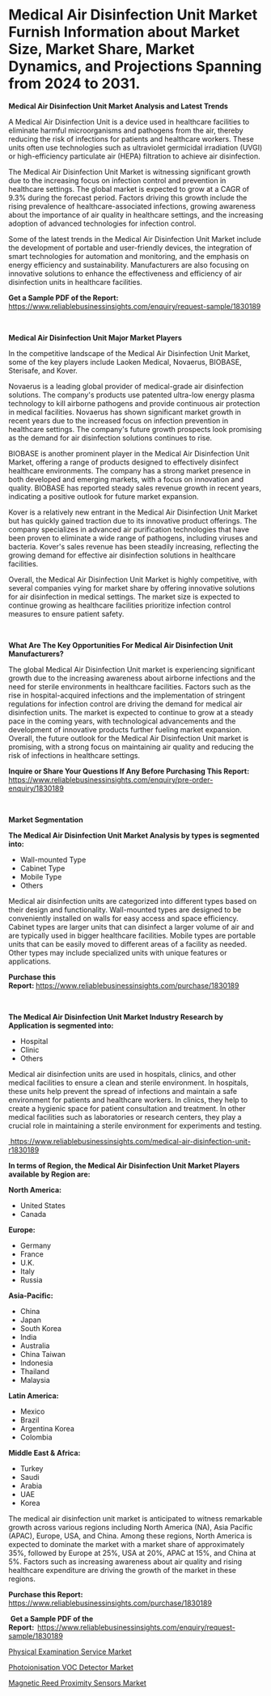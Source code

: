 <p><h1>Medical Air Disinfection Unit Market Furnish Information about Market Size, Market Share, Market Dynamics, and Projections Spanning from 2024 to 2031.</h1></p><p><strong>Medical Air Disinfection Unit Market Analysis and Latest Trends</strong></p>
<p><p>A Medical Air Disinfection Unit is a device used in healthcare facilities to eliminate harmful microorganisms and pathogens from the air, thereby reducing the risk of infections for patients and healthcare workers. These units often use technologies such as ultraviolet germicidal irradiation (UVGI) or high-efficiency particulate air (HEPA) filtration to achieve air disinfection.</p><p>The Medical Air Disinfection Unit Market is witnessing significant growth due to the increasing focus on infection control and prevention in healthcare settings. The global market is expected to grow at a CAGR of 9.3% during the forecast period. Factors driving this growth include the rising prevalence of healthcare-associated infections, growing awareness about the importance of air quality in healthcare settings, and the increasing adoption of advanced technologies for infection control.</p><p>Some of the latest trends in the Medical Air Disinfection Unit Market include the development of portable and user-friendly devices, the integration of smart technologies for automation and monitoring, and the emphasis on energy efficiency and sustainability. Manufacturers are also focusing on innovative solutions to enhance the effectiveness and efficiency of air disinfection units in healthcare facilities.</p></p>
<p><strong>Get a Sample PDF of the Report:&nbsp;</strong> <a href="https://www.reliablebusinessinsights.com/enquiry/request-sample/1830189">https://www.reliablebusinessinsights.com/enquiry/request-sample/1830189</a></p>
<p>&nbsp;</p>
<p><strong>Medical Air Disinfection Unit Major Market Players</strong></p>
<p><p>In the competitive landscape of the Medical Air Disinfection Unit Market, some of the key players include Laoken Medical, Novaerus, BIOBASE, Sterisafe, and Kover. </p><p>Novaerus is a leading global provider of medical-grade air disinfection solutions. The company's products use patented ultra-low energy plasma technology to kill airborne pathogens and provide continuous air protection in medical facilities. Novaerus has shown significant market growth in recent years due to the increased focus on infection prevention in healthcare settings. The company's future growth prospects look promising as the demand for air disinfection solutions continues to rise. </p><p>BIOBASE is another prominent player in the Medical Air Disinfection Unit Market, offering a range of products designed to effectively disinfect healthcare environments. The company has a strong market presence in both developed and emerging markets, with a focus on innovation and quality. BIOBASE has reported steady sales revenue growth in recent years, indicating a positive outlook for future market expansion. </p><p>Kover is a relatively new entrant in the Medical Air Disinfection Unit Market but has quickly gained traction due to its innovative product offerings. The company specializes in advanced air purification technologies that have been proven to eliminate a wide range of pathogens, including viruses and bacteria. Kover's sales revenue has been steadily increasing, reflecting the growing demand for effective air disinfection solutions in healthcare facilities. </p><p>Overall, the Medical Air Disinfection Unit Market is highly competitive, with several companies vying for market share by offering innovative solutions for air disinfection in medical settings. The market size is expected to continue growing as healthcare facilities prioritize infection control measures to ensure patient safety.</p></p>
<p>&nbsp;</p>
<p><strong>What Are The Key Opportunities For Medical Air Disinfection Unit Manufacturers?</strong></p>
<p><p>The global Medical Air Disinfection Unit market is experiencing significant growth due to the increasing awareness about airborne infections and the need for sterile environments in healthcare facilities. Factors such as the rise in hospital-acquired infections and the implementation of stringent regulations for infection control are driving the demand for medical air disinfection units. The market is expected to continue to grow at a steady pace in the coming years, with technological advancements and the development of innovative products further fueling market expansion. Overall, the future outlook for the Medical Air Disinfection Unit market is promising, with a strong focus on maintaining air quality and reducing the risk of infections in healthcare settings.</p></p>
<p><strong>Inquire or Share Your Questions If Any Before Purchasing This Report:</strong> <a href="https://www.reliablebusinessinsights.com/enquiry/pre-order-enquiry/1830189">https://www.reliablebusinessinsights.com/enquiry/pre-order-enquiry/1830189</a></p>
<p>&nbsp;</p>
<p><strong>Market Segmentation</strong></p>
<p><strong>The Medical Air Disinfection Unit Market Analysis by types is segmented into:</strong></p>
<p><ul><li>Wall-mounted Type</li><li>Cabinet Type</li><li>Mobile Type</li><li>Others</li></ul></p>
<p><p>Medical air disinfection units are categorized into different types based on their design and functionality. Wall-mounted types are designed to be conveniently installed on walls for easy access and space efficiency. Cabinet types are larger units that can disinfect a larger volume of air and are typically used in bigger healthcare facilities. Mobile types are portable units that can be easily moved to different areas of a facility as needed. Other types may include specialized units with unique features or applications.</p></p>
<p><strong>Purchase this Report:&nbsp;</strong><a href="https://www.reliablebusinessinsights.com/purchase/1830189">https://www.reliablebusinessinsights.com/purchase/1830189</a></p>
<p>&nbsp;</p>
<p><strong>The Medical Air Disinfection Unit Market Industry Research by Application is segmented into:</strong></p>
<p><ul><li>Hospital</li><li>Clinic</li><li>Others</li></ul></p>
<p><p>Medical air disinfection units are used in hospitals, clinics, and other medical facilities to ensure a clean and sterile environment. In hospitals, these units help prevent the spread of infections and maintain a safe environment for patients and healthcare workers. In clinics, they help to create a hygienic space for patient consultation and treatment. In other medical facilities such as laboratories or research centers, they play a crucial role in maintaining a sterile environment for experiments and testing.</p></p>
<p><a href="https://www.reliablebusinessinsights.com/medical-air-disinfection-unit-r1830189">&nbsp;https://www.reliablebusinessinsights.com/medical-air-disinfection-unit-r1830189</a></p>
<p><strong>In terms of Region, the Medical Air Disinfection Unit Market Players available by Region are:</strong></p>
<p>
    <p> <strong> North America: </strong>
        <ul>
            <li>United States</li>
            <li>Canada</li>
        </ul>
        </p> 
    <p> <strong> Europe: </strong>
        <ul>
            <li>Germany</li>
            <li>France</li>
            <li>U.K.</li>
            <li>Italy</li>
            <li>Russia</li>
        </ul>
        </p> 
    <p> <strong> Asia-Pacific: </strong>
        <ul>
            <li>China</li>
            <li>Japan</li>
            <li>South Korea</li>
            <li>India</li>
            <li>Australia</li>
            <li>China Taiwan</li>
            <li>Indonesia</li>
            <li>Thailand</li>
            <li>Malaysia</li>
        </ul>
        </p> 
    <p> <strong> Latin America: </strong>
        <ul>
            <li>Mexico</li>
            <li>Brazil</li>
            <li>Argentina Korea</li>
            <li>Colombia</li>
        </ul>
        </p> 
    <p> <strong> Middle East & Africa: </strong>
        <ul>
            <li>Turkey</li>
            <li>Saudi</li>
            <li>Arabia</li>
            <li>UAE</li>
            <li>Korea</li>
        </ul>
    </p>
    </p>
<p><p>The medical air disinfection unit market is anticipated to witness remarkable growth across various regions including North America (NA), Asia Pacific (APAC), Europe, USA, and China. Among these regions, North America is expected to dominate the market with a market share of approximately 35%, followed by Europe at 25%, USA at 20%, APAC at 15%, and China at 5%. Factors such as increasing awareness about air quality and rising healthcare expenditure are driving the growth of the market in these regions.</p></p>
<p><strong>Purchase this Report: </strong><a href="https://www.reliablebusinessinsights.com/purchase/1830189">https://www.reliablebusinessinsights.com/purchase/1830189</a></p>
<p>&nbsp;<strong>Get a Sample PDF of the Report:&nbsp;&nbsp;</strong><a href="https://www.reliablebusinessinsights.com/enquiry/request-sample/1830189">https://www.reliablebusinessinsights.com/enquiry/request-sample/1830189</a></p>
<p><strong></strong></p>
<p><p><a href="https://github.com/YashRP12/Market-Research-Report-List-5/blob/main/physical-examination-service-market.md">Physical Examination Service Market</a></p><p><a href="https://medium.com/@priscillaalexist47/global-photoionisation-voc-detector-market-focus-on-product-type-portable-pid-voc-detector-fixed-62561bf14fe8">Photoionisation VOC Detector Market</a></p><p><a href="https://medium.com/@nettieboyle28/magnetic-reed-proximity-sensors-market-size-share-analysis-growth-trends-forecasts-2024-489916f55070">Magnetic Reed Proximity Sensors Market</a></p></p>